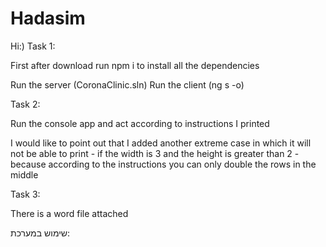 # Hadasim

Hi:)
Task 1:

First after download run npm i
to install all the dependencies

Run the server (CoronaClinic.sln)
Run the client (ng s -o)

Task 2:

Run the console app and act according to instructions I printed

I would like to point out that I added another extreme case in which it will not be able to print - 
if the width is 3 and the height is greater than 2 - because according to the instructions you can only double the rows in the middle

Task 3:

 There is a word file attached

שימוש במערכת:


